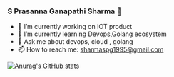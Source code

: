 ### S Prasanna Ganapathi Sharma 👋

- 🔭 I’m currently working on IOT product
- 🌱 I’m currently learning Devops,Golang ecosystem 
- 💬 Ask me about devops, cloud , golang
- 📫 How to reach me: sharmaspg1995@gmail.com

[![Anurag's GitHub stats](https://github-readme-stats.vercel.app/api?username=sharmaspg)](https://github.com/anuraghazra/github-readme-stats)
